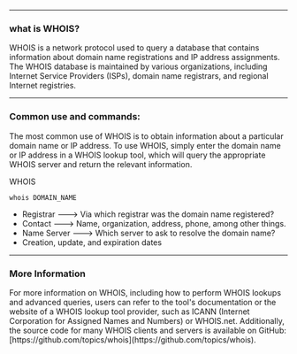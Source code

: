 --- ---
<h3>what is WHOIS?</h3>

WHOIS is a network protocol used to query a database that contains information about domain name registrations and IP address assignments. The WHOIS database is maintained by various organizations, including Internet Service Providers (ISPs), domain name registrars, and regional Internet registries.

---
<h3>Common use and commands:</h3>
The most common use of WHOIS is to obtain information about a particular domain name or IP address. To use WHOIS, simply enter the domain name or IP address in a WHOIS lookup tool, which will query the appropriate WHOIS server and return the relevant information.

WHOIS
```Terminal
whois DOMAIN_NAME
```

- Registrar        ---> Via which registrar was the domain name registered?
- Contact          ---> Name, organization, address, phone, among other things.
- Name Server  ---> Which server to ask to resolve the domain name?
- Creation, update, and expiration dates

---
<h3>More Information</h3>
For more information on WHOIS, including how to perform WHOIS lookups and advanced queries, users can refer to the tool's documentation or the website of a WHOIS lookup tool provider, such as ICANN (Internet Corporation for Assigned Names and Numbers) or WHOIS.net. Additionally, the source code for many WHOIS clients and servers is available on GitHub: [https://github.com/topics/whois](https://github.com/topics/whois).